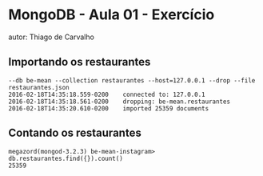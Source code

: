 # MongoDB - Aula 01 - Exercício
autor: Thiago de Carvalho

## Importando os restaurantes

```
--db be-mean --collection restaurantes --host=127.0.0.1 --drop --file restaurantes.json
2016-02-18T14:35:18.559-0200	connected to: 127.0.0.1
2016-02-18T14:35:18.561-0200	dropping: be-mean.restaurantes
2016-02-18T14:35:20.610-0200	imported 25359 documents
```

## Contando os restaurantes

```
megazord(mongod-3.2.3) be-mean-instagram>  db.restaurantes.find({}).count()
25359
```
